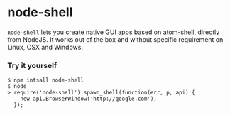 node-shell
==========

`node-shell` lets you create native GUI apps based on [atom-shell](https://github.com/atom/atom-shell),
directly from NodeJS. It works out of the box and without specific requirement
on Linux, OSX and Windows.

### Try it yourself

```
$ npm intsall node-shell
$ node
> require('node-shell').spawn_shell(function(err, p, api) { 
    new api.BrowserWindow('http://google.com'); 
  });
```

